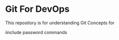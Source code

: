 # Git For DevOps


This repository is for understanding Git Concepts for

iinclude
password
commands
